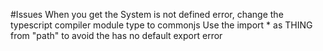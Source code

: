 #Issues
When you get the System is not defined error, change the typescript compiler module type to commonjs
Use the import * as THING from "path" to avoid the has no default export error
